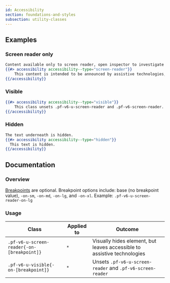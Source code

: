```yaml
---
id: Accessibility
section: foundations-and-styles
subsection: utility-classes
---
```


## Examples
### Screen reader only
```hbs
Content available only to screen reader, open inspector to investigate
{{#> accessibility accessibility--type="screen-reader"}}
    This content is intended to be announced by assistive technologies, but not visually presented.
{{/accessibility}}
```

### Visible
```hbs
{{#> accessibility accessibility--type="visible"}}
    This class unsets .pf-v6-u-screen-reader and .pf-v6-screen-reader. It will be visible.
{{/accessibility}}
```

### Hidden
```hbs
The text underneath is hidden.
{{#> accessibility accessibility--type="hidden"}}
  This text is hidden.
{{/accessibility}}
```

## Documentation
### Overview
[Breakpoints](/foundations-and-styles/design-tokens/all-patternfly-tokens) are optional. Breakpoint options include: base (no breakpoint value), `-on-sm`, `-on-md`, `-on-lg`, and `-on-xl`. Example: `.pf-v6-u-screen-reader-on-lg`

### Usage
| Class | Applied to | Outcome |
| -- | -- | -- |
| `.pf-v6-u-screen-reader{-on-[breakpoint]}` | `*` |  Visually hides element, but leaves accessible to assistive technologies |
| `.pf-v6-u-visible{-on-[breakpoint]}` | `*` |  Unsets `.pf-v6-u-screen-reader` and `.pf-v6-screen-reader` |
